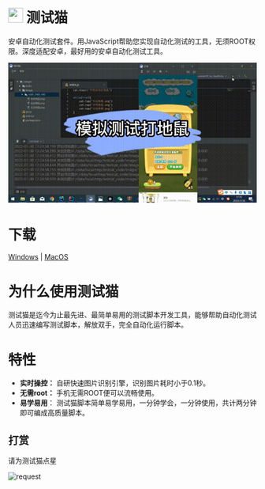 # <img src="https://cdn.jsdelivr.net/gh/goldenduo/TestCat/R/icon.svg" width="30" height="30"/> 测试猫 

安卓自动化测试套件。用JavaScript帮助您实现自动化测试的工具，无须ROOT权限。深度适配安卓，最好用的安卓自动化测试工具。

<img src="R/demo.gif" />

# 下载
[Windows](https://ghproxy.com/https://github.com/goldenduo/TestCat/releases/latest/download/testcat_win.zip) | [MacOS](https://ghproxy.com/https://github.com/goldenduo/TestCat/releases/latest/download/testcat_macos.zip)



# 为什么使用测试猫

测试猫是迄今为止最先进、最简单易用的测试脚本开发工具，能够帮助自动化测试人员迅速编写测试脚本，解放双手，完全自动化运行脚本。

# 特性

- **实时操控：**  自研快速图片识别引擎，识别图片耗时小于0.1秒。
- **无需root：** 手机无需ROOT便可以流畅使用。
- **易学易用**：  测试猫脚本简单易学易用，一分钟学会，一分钟使用，共计两分钟即可编成高质量脚本。


## 打赏

请为测试猫点星

![request](https://cdn.jsdelivr.net/gh/goldenduo/AGB/R/please.gif)
